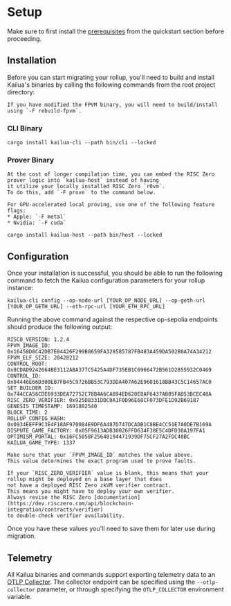# Setup

Make sure to first install the [prerequisites](quickstart.md#prerequisites) from the quickstart
section before proceeding.

## Installation

Before you can start migrating your rollup, you'll need to build and install Kailua's binaries by calling the following
commands from the root project directory:

```admonish tip
If you have modified the FPVM binary, you will need to build/install using `-F rebuild-fpvm`.
```

### CLI Binary
```shell
cargo install kailua-cli --path bin/cli --locked
```

### Prover Binary
```admonish info
At the cost of longer compilation time, you can embed the RISC Zero prover logic into `kailua-host` instead of having 
it utilize your locally installed RISC Zero `r0vm`.
To do this, add `-F prove` to the command below.
```

```admonish tip
For GPU-accelerated local proving, use one of the following feature flags:
* Apple: `-F metal`
* Nvidia: `-F cuda`
```

```shell
cargo install kailua-host --path bin/host --locked
```


## Configuration

Once your installation is successful, you should be able to run the following command to fetch the Kailua configuration
parameters for your rollup instance:

```shell
kailua-cli config --op-node-url [YOUR_OP_NODE_URL] --op-geth-url [YOUR_OP_GETH_URL] --eth-rpc-url [YOUR_ETH_RPC_URL]
```

Running the above command against the respective op-sepolia endpoints should produce the following output:
```
RISC0_VERSION: 1.2.4
FPVM_IMAGE_ID: 0x16458D8C42DB7E84426F299B8659FA328585787FB483A459DA502B0A74A34212
FPVM_ELF_SIZE: 28428212
CONTROL_ROOT: 0x8CDAD9242664BE3112ABA377C5425A4DF735EB1C6966472B561D2855932C0469
CONTROL_ID: 0x04446E66D300EB7FB45C9726BB53C793DDA407A62E9601618BB43C5C14657AC0
SET_BUILDER_ID: 0x744CCA56CDE6933DEA72752C78B4A6CA894ED620E8AF6437AB05FAD53BCEC40A
RISC_ZERO_VERIFIER: 0x925D8331DDC0A1F0D96E68CF073DFE1D92B69187
GENESIS_TIMESTAMP: 1691802540
BLOCK_TIME: 2
ROLLUP_CONFIG_HASH: 0x0934EEFF9C3E4F18AF970084E9DF6A487D747DCADB1C8BE4CC51E7A0DE7B169A
DISPUTE_GAME_FACTORY: 0x05F9613ADB30026FFD634F38E5C4DFD30A197FA1
OPTIMISM_PORTAL: 0x16FC5058F25648194471939DF75CF27A2FDC48BC
KAILUA_GAME_TYPE: 1337
```

```admonish warning
Make sure that your `FPVM_IMAGE_ID` matches the value above.
This value determines the exact program used to prove faults.
```

```admonish note
If your `RISC_ZERO_VERIFIER` value is blank, this means that your rollup might be deployed on a base layer that does
not have a deployed RISC Zero zkVM verifier contract.
This means you might have to deploy your own verifier.
Always revise the RISC Zero [documentation](https://dev.risczero.com/api/blockchain-integration/contracts/verifier)
to double-check verifier availability.
```

Once you have these values you'll need to save them for later use during migration.

## Telemetry

All Kailua binaries and commands support exporting telemetry data to an
[OTLP Collector](https://opentelemetry.io/docs/collector/).
The collector endpoint can be specified using the `--otlp-collector` parameter, or through specifying the
`OTLP_COLLECTOR` environment variable.
